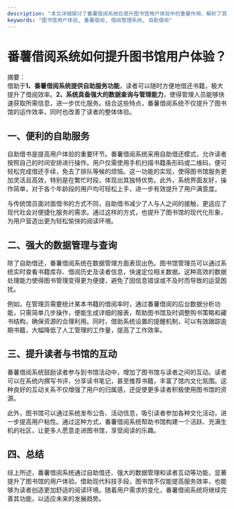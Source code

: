 ```yaml
---
description: "本文详细探讨了番薯借阅系统在提升图书馆用户体验中的重要作用，解析了其多项便捷功能及实际案例。"
keywords: "图书馆用户体验, 番薯借阅, 借阅管理系统, 自助借阅"
---
```

# 番薯借阅系统如何提升图书馆用户体验？

摘要：  
借助于**1、番薯借阅系统提供自助服务功能**，读者可以随时方便地借还书籍，极大提升了借阅效率。**2、系统具备强大的数据查询与管理能力**，使得管理人员能够快速获取所需信息，进一步优化服务。结合这些特点，番薯借阅系统不仅提升了图书馆的运作效率，同时也改善了读者的整体体验。

## 一、便利的自助服务

自助借书是提高用户体验的重要环节。番薯借阅系统采用自助借还模式，允许读者按照自己的时间安排进行操作。用户仅需使用手机扫描书籍条形码或二维码，便可轻松完成借还手续，免去了排队等候的烦恼。这一功能的实现，使得图书馆服务更加灵活且高效，特别是在繁忙时段，体现出其独特优势。此外，系统界面友好，操作简单，对于各个年龄段的用户均可轻松上手，进一步有效提升了用户满意度。

与传统馆员面对面借书的方式不同，自助借书减少了人与人之间的接触，更适应了现代社会对便捷化服务的需求。通过这样的方式，也提升了图书馆的现代化形象，为用户营造出更为轻松愉快的阅读环境。

## 二、强大的数据管理与查询

除了自助借还，番薯借阅系统在数据管理方面表现出色。图书馆管理员可以通过系统实时查看书籍库存、借阅历史及读者信息，快速定位相关数据。这种高效的数据处理能力使得图书管理变得更为便捷，避免了因信息错误或不及时而导致的运营困扰。

例如，在管理员需要统计某本书籍的借阅率时，通过番薯借阅的后台数据分析功能，只需简单几步操作，便能生成详细的报表，帮助图书馆及时调整购书策略和藏书结构，确保资源的合理利用。同时，借助系统设置的提醒机制，可以有效跟踪逾期书籍，大幅降低了人工管理的工作量，提高了工作效率。

## 三、提升读者与书馆的互动

番薯借阅系统鼓励读者参与到书馆活动中，增加了图书馆与读者之间的互动。读者可以在系统内撰写书评、分享读书笔记，甚至推荐书籍，丰富了馆内文化氛围。这种良好的互动关系不仅增强了用户的归属感，还促使更多读者积极使用图书馆的资源。

此外，图书馆可以通过系统发布公告、活动信息，吸引读者参加各种文化活动，进一步提高用户粘性。通过这种方式，番薯借阅系统帮助书馆构建一个活跃、充满生机的社区，让更多人愿意走进图书馆，享受阅读的乐趣。

## 四、总结

综上所述，番薯借阅系统通过自助借还、强大的数据管理和读者互动等功能，显著提升了图书馆的用户体验。借助现代科技手段，图书馆不仅能提高服务效率，也能够为读者创造更加舒适的阅读环境。随着用户需求的变化，番薯借阅系统将继续完善其功能，以适应未来的发展趋势。
